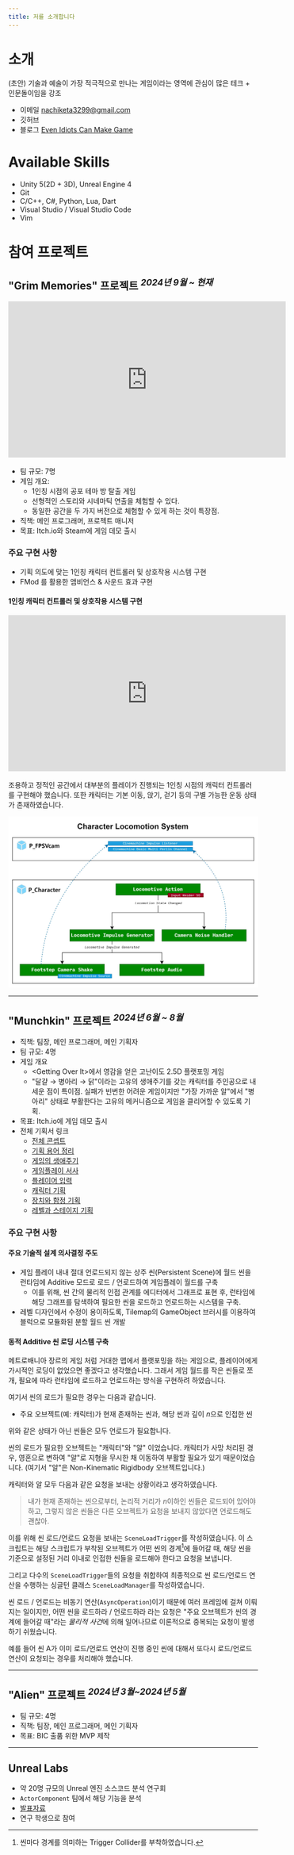 ```yaml
---
title: 저를 소개합니다
---
```


# 소개

(초안)
기술과 예술이 가장 적극적으로 만나는 게임이라는 영역에 관심이 많은 테크 + 인문돌이임을 강조

* 이메일 nachiketa3299@gmail.com
* 깃허브 
* 블로그 [Even Idiots Can Make Game](https://argien.tistory.com/)

# Available Skills

* Unity 5(2D + 3D), Unreal Engine 4
* Git
* C/C++, C#, Python, Lua, Dart
* Visual Studio / Visual Studio Code
* Vim

# 참여 프로젝트

## "Grim Memories" 프로젝트 <sup><i>2024년 9월 ~ 현재</i></sup>

<iframe width="560" height="315" src="https://www.youtube.com/embed/EZtdZAEcpg8?si=08tsFxncRMNzdaYe" title="YouTube video player" frameborder="0" allow="accelerometer; autoplay; clipboard-write; encrypted-media; gyroscope; picture-in-picture; web-share" referrerpolicy="strict-origin-when-cross-origin" allowfullscreen></iframe>

* 팀 규모: 7명
* 게임 개요:
	* 1인칭 시점의 공포 테마 방 탈출 게임
	* 선형적인 스토리와 시네마틱 연출을 체험할 수 있다.
	* 동일한 공간을 두 가지 버전으로 체험할 수 있게 하는 것이 특장점.
* 직책: 메인 프로그래머, 프로젝트 매니저
* 목표: Itch.io와 Steam에 게임 데모 출시

### 주요 구현 사항

* 기획 의도에 맞는 1인칭 캐릭터 컨트롤러 및 상호작용 시스템 구현
* FMod 를 활용한 앰비언스 & 사운드 효과 구현

#### 1인칭 캐릭터 컨트롤러 및 상호작용 시스템 구현

<iframe width="560" height="315" src="https://www.youtube.com/embed/wIU7-DIbJHs?si=O6OLzsyhpoMB1-HY" title="YouTube video player" frameborder="0" allow="accelerometer; autoplay; clipboard-write; encrypted-media; gyroscope; picture-in-picture; web-share" referrerpolicy="strict-origin-when-cross-origin" allowfullscreen></iframe>

조용하고 정적인 공간에서 대부분의 플레이가 진행되는 1인칭 시점의 캐릭터 컨트롤러를 구현해야 했습니다. 또한 캐릭터는 기본 이동, 앉기, 걷기 등의 구별 가능한 운동 상태가 존재하였습니다.

![Locomotion System](./Assets/LocomotionSystem.jpg)


---

## "Munchkin" 프로젝트 <sup><i>2024년 6월 ~ 8월</i></sup>

* 직책: 팀장, 메인 프로그래머, 메인 기획자
* 팀 규모: 4명
* 게임 개요 
	* \<Getting Over It\>에서 영감을 얻은 고난이도 2.5D 플랫포밍 게임
	* "달걀 → 병아리 → 닭"이라는 고유의 생애주기를 갖는 캐릭터를 주인공으로 내세운 점이 특이점. 실패가 빈번한 어려운 게임이지만 "가장 가까운 알"에서 "병아리" 상태로 부활한다는 고유의 메커니즘으로 게임을 클리어할 수 있도록 기획.
* 목표: Itch.io에 게임 데모 출시
* 전체 기획서 링크
	* [전체 콘셉트](https://substantial-panther-211.notion.site/9a3725e57d7b41a5891e7c0fe1c0d3d5?pvs=4)
	* [기획 용어 정리](https://substantial-panther-211.notion.site/a19b8ac4a4904419a9b0a693b6b12ae4?pvs=4)
	* [게임의 생애주기](https://substantial-panther-211.notion.site/61fe3ea8d1bb4b14b68105bb148ddb04?pvs=4)
	* [게임플레이 서사](https://substantial-panther-211.notion.site/edf4c88bdcd14b2aa3114abfacb01176?pvs=4)
	* [플레이어 입력](https://substantial-panther-211.notion.site/853508194aae4672a58a6a2715d4f414?pvs=4)
	* [캐릭터 기획](https://substantial-panther-211.notion.site/243480d1e8b44ada8704811f08be5de6?pvs=4)
	* [장치와 함정 기획](https://substantial-panther-211.notion.site/3dd5857436dc4a5abdaf021cf439e263?pvs=4)
	* [레벨과 스테이지 기획](https://substantial-panther-211.notion.site/5553f23380f448b7a10b1157e1f28512?pvs=4)

### 주요 구현 사항

#### 주요 기술적 설계 의사결정 주도

* 게임 플레이 내내 절대 언로드되지 않는 상주 씬(Persistent Scene)에 월드 씬을 런타임에 Additive 모드로 로드 / 언로드하여 게임플레이 월드를 구축
	* 이를 위해, 씬 간의 물리적 인접 관계를 에디터에서 그래프로 표현 후, 런타임에 해당 그래프를 탐색하여 필요한 씬을 로드하고 언로드하는 시스템을 구축.
* 레벨 디자인에서 수정이 용이하도록, Tilemap의 GameObject 브러시를 이용하여 블럭으로 모듈화된 분할 월드 씬 개발


#### 동적 Additive 씬 로딩 시스템 구축

메트로배니아 장르의 게임 처럼 거대한 맵에서 플랫포밍을 하는 게임으로, 플레이어에게 가시적인 로딩이 없었으면 좋겠다고 생각했습니다. 그래서 게임 월드를 작은 씬들로 쪼개, 필요에 따라 런타임에 로드하고 언로드하는 방식을 구현하려 하였습니다.

여기서 씬의 로드가 필요한 경우는 다음과 같습니다.
* 주요 오브젝트(예: 캐릭터)가 현재 존재하는 씬과, 해당 씬과 깊이 $n$으로 인접한 씬

위와 같은 상태가 아닌 씬들은 모두 언로드가 필요합니다.

씬의 로드가 필요한 오브젝트는 "캐릭터"와 "알" 이었습니다. 캐릭터가 사망 처리된 경우, 영혼으로 변하여 "알"로 지형을 무시한 채 이동하여 부활할 필요가 있기 때문이었습니다. (여기서 "알"은 Non-Kinematic Rigidbody 오브젝트입니다.)

캐릭터와 알 모두 다음과 같은 요청을 보내는 상황이라고 생각하였습니다.

> 내가 현재 존재하는 씬으로부터, 논리적 거리가 $n$이하인 씬들은 로드되어 있어야 하고, 그렇지 않은 씬들은 다른 오브젝트가 요청을 보내지 않았다면 언로드해도 괜찮아.

이를 위해 씬 로드/언로드 요청을 보내는 `SceneLoadTrigger`를 작성하였습니다. 이 스크립트는 해당 스크립트가 부착된 오브젝트가 어떤 씬의 경계[^1]에 들어갈 때, 해당 씬을 기준으로 설정된 거리 이내로 인접한 씬들을 로드해야 한다고 요청을 보냅니다.

[^1]: 씬마다 경계를 의미하는 Trigger Collider를 부착하였습니다.

그리고 다수의 `SceneLoadTrigger`들의 요청을 취합하여 최종적으로 씬 로드/언로드 연산을 수행하는 싱글턴 클래스 `SceneLoadManager`를 작성하였습니다.

씬 로드 / 언로드는 비동기 연산(`AsyncOperation`)이기 때문에 여러 프레임에 걸쳐 이뤄지는 일이지만, 어떤 씬을 로드하라 / 언로드하라 라는 요청은 "주요 오브젝트가 씬의 경계에 들어갈 때"라는 *물리적 사건*에 의해 일어나므로 이론적으로 중복되는 요청이 발생하기 쉬웠습니다.

예를 들어 씬 A가 이미 로드/언로드 연산이 진행 중인 씬에 대해서 또다시 로드/언로드 연산이 요청되는 경우를 처리해야 했습니다.

---

## "Alien" 프로젝트 <sup><i>2024년 3월~2024년 5월</i></sup>

* 팀 규모: 4명
* 직책: 팀장, 메인 프로그래머, 메인 기획자
* 목표: BIC 출품 위한 MVP 제작

---

## Unreal Labs

* 약 20명 규모의 Unreal 엔진 소스코드 분석 연구회
* `ActorComponent` 팀에서 해당 기능을 분석
* [발표자료](https://docs.google.com/presentation/d/19-R6U1GwiAnyQH91bM8MlbIXAxXcxeDGW7L3T93jJ6w/edit?usp=sharing)
* 연구 학생으로 참여